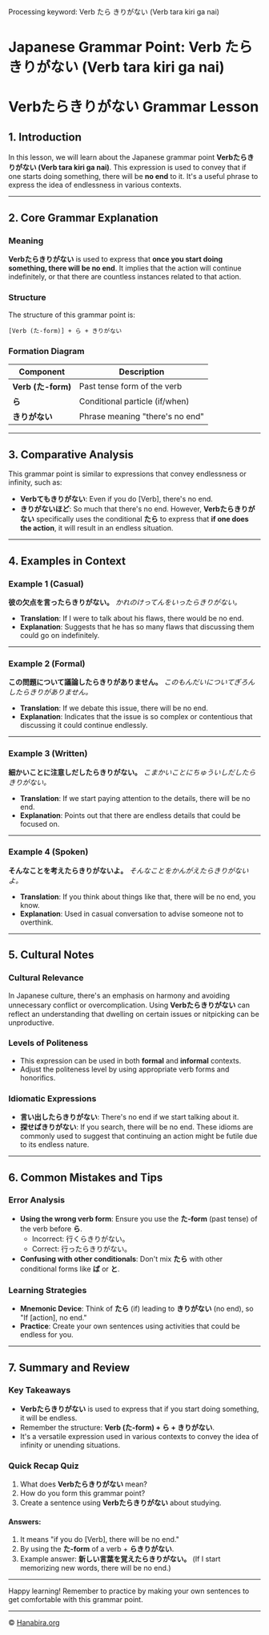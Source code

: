Processing keyword: Verb たら きりがない (Verb tara kiri ga nai)
# Japanese Grammar Point: Verb たら きりがない (Verb tara kiri ga nai)
# Verbたらきりがない Grammar Lesson
## 1. Introduction
In this lesson, we will learn about the Japanese grammar point **Verbたらきりがない (Verb tara kiri ga nai)**. This expression is used to convey that if one starts doing something, there will be **no end** to it. It's a useful phrase to express the idea of endlessness in various contexts.

---
## 2. Core Grammar Explanation
### Meaning
**Verbたらきりがない** is used to express that **once you start doing something, there will be no end**. It implies that the action will continue indefinitely, or that there are countless instances related to that action.
### Structure
The structure of this grammar point is:
```plaintext
[Verb (た-form)] + ら + きりがない
```
### Formation Diagram
| Component               | Description                          |
| ----------------------- | ------------------------------------ |
| **Verb (た-form)**      | Past tense form of the verb          |
| **ら**                  | Conditional particle (if/when)       |
| **きりがない**         | Phrase meaning "there's no end"      |
---
## 3. Comparative Analysis
This grammar point is similar to expressions that convey endlessness or infinity, such as:
- **Verbてもきりがない**: Even if you do [Verb], there's no end.
- **きりがないほど**: So much that there's no end.
However, **Verbたらきりがない** specifically uses the conditional **たら** to express that **if one does the action**, it will result in an endless situation.
---
## 4. Examples in Context
### Example 1 (Casual)
**彼の欠点を言ったらきりがない。**
*かれのけってんをいったらきりがない。*
- **Translation**: If I were to talk about his flaws, there would be no end.
- **Explanation**: Suggests that he has so many flaws that discussing them could go on indefinitely.
---
### Example 2 (Formal)
**この問題について議論したらきりがありません。**
*このもんだいについてぎろんしたらきりがありません。*
- **Translation**: If we debate this issue, there will be no end.
- **Explanation**: Indicates that the issue is so complex or contentious that discussing it could continue endlessly.
---
### Example 3 (Written)
**細かいことに注意しだしたらきりがない。**
*こまかいことにちゅういしだしたらきりがない。*
- **Translation**: If we start paying attention to the details, there will be no end.
- **Explanation**: Points out that there are endless details that could be focused on.
---
### Example 4 (Spoken)
**そんなことを考えたらきりがないよ。**
*そんなことをかんがえたらきりがないよ。*
- **Translation**: If you think about things like that, there will be no end, you know.
- **Explanation**: Used in casual conversation to advise someone not to overthink.
---
## 5. Cultural Notes
### Cultural Relevance
In Japanese culture, there's an emphasis on harmony and avoiding unnecessary conflict or overcomplication. Using **Verbたらきりがない** can reflect an understanding that dwelling on certain issues or nitpicking can be unproductive.
### Levels of Politeness
- This expression can be used in both **formal** and **informal** contexts.
- Adjust the politeness level by using appropriate verb forms and honorifics.
### Idiomatic Expressions
- **言い出したらきりがない**: There's no end if we start talking about it.
- **探せばきりがない**: If you search, there will be no end.
These idioms are commonly used to suggest that continuing an action might be futile due to its endless nature.
---
## 6. Common Mistakes and Tips
### Error Analysis
- **Using the wrong verb form**: Ensure you use the **た-form** (past tense) of the verb before **ら**.
  - Incorrect: 行くらきりがない。
  - Correct: 行ったらきりがない。
- **Confusing with other conditionals**: Don't mix **たら** with other conditional forms like **ば** or **と**.
### Learning Strategies
- **Mnemonic Device**: Think of **たら** (if) leading to **きりがない** (no end), so "If [action], no end."
- **Practice**: Create your own sentences using activities that could be endless for you.
---
## 7. Summary and Review
### Key Takeaways
- **Verbたらきりがない** is used to express that if you start doing something, it will be endless.
- Remember the structure: **Verb (た-form) + ら + きりがない**.
- It's a versatile expression used in various contexts to convey the idea of infinity or unending situations.
### Quick Recap Quiz
1. What does **Verbたらきりがない** mean?
2. How do you form this grammar point?
3. Create a sentence using **Verbたらきりがない** about studying.
#### Answers:
1. It means "if you do [Verb], there will be no end."
2. By using the **た-form** of a verb + **らきりがない**.
3. Example answer: **新しい言葉を覚えたらきりがない。** (If I start memorizing new words, there will be no end.)
---
Happy learning! Remember to practice by making your own sentences to get comfortable with this grammar point.


---

© [Hanabira.org](https://hanabira.org)
